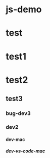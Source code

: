 <!--
 * @Author: xiaohuolong
 * @Date: 2020-06-06 20:46:21
 * @LastEditors: xiaohuolong
 * @LastEditTime: 2020-06-06 20:55:11
 * @FilePath: /js-demo/README.md
--> 
# js-demo
# test
# test1
# test2
## test3
### bug-dev3
### dev2
#### dev-mac
##### dev-vs-code-mac

